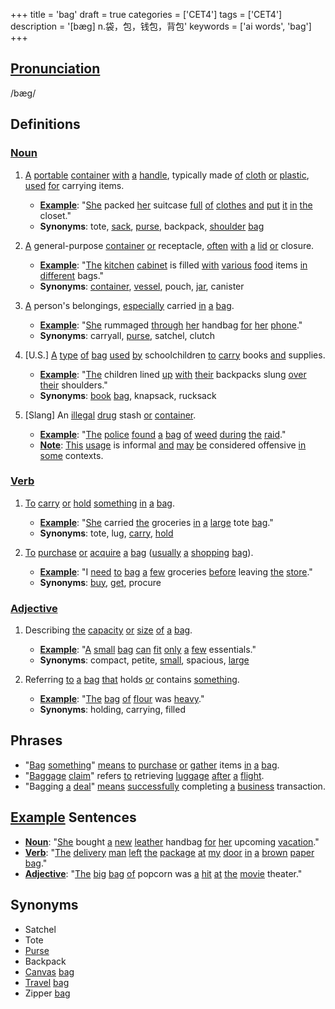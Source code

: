 +++
title = 'bag'
draft = true
categories = ['CET4']
tags = ['CET4']
description = '[bæg] n.袋，包，钱包，背包'
keywords = ['ai words', 'bag']
+++

## [Pronunciation](/en/post/pronunciation/)
/bæɡ/

## Definitions
### [Noun](/en/post/noun/)
1. [A](/en/post/a/) [portable](/en/post/portable/) [container](/en/post/container/) [with](/en/post/with/) [a](/en/post/a/) [handle](/en/post/handle/), typically made [of](/en/post/of/) [cloth](/en/post/cloth/) [or](/en/post/or/) [plastic](/en/post/plastic/), [used](/en/post/used/) [for](/en/post/for/) carrying items.
   - **[Example](/en/post/example/)**: "[She](/en/post/she/) packed [her](/en/post/her/) suitcase [full](/en/post/full/) [of](/en/post/of/) [clothes](/en/post/clothes/) [and](/en/post/and/) [put](/en/post/put/) [it](/en/post/it/) [in](/en/post/in/) [the](/en/post/the/) closet."
   - **Synonyms**: tote, [sack](/en/post/sack/), [purse](/en/post/purse/), backpack, [shoulder](/en/post/shoulder/) [bag](/en/post/bag/)

2. [A](/en/post/a/) general-purpose [container](/en/post/container/) [or](/en/post/or/) receptacle, [often](/en/post/often/) [with](/en/post/with/) [a](/en/post/a/) [lid](/en/post/lid/) [or](/en/post/or/) closure.
   - **[Example](/en/post/example/)**: "[The](/en/post/the/) [kitchen](/en/post/kitchen/) [cabinet](/en/post/cabinet/) is filled [with](/en/post/with/) [various](/en/post/various/) [food](/en/post/food/) items [in](/en/post/in/) [different](/en/post/different/) bags."
   - **Synonyms**: [container](/en/post/container/), [vessel](/en/post/vessel/), pouch, [jar](/en/post/jar/), canister

3. [A](/en/post/a/) person's belongings, [especially](/en/post/especially/) carried [in](/en/post/in/) [a](/en/post/a/) [bag](/en/post/bag/).
   - **[Example](/en/post/example/)**: "[She](/en/post/she/) rummaged [through](/en/post/through/) [her](/en/post/her/) handbag [for](/en/post/for/) [her](/en/post/her/) [phone](/en/post/phone/)."
   - **Synonyms**: carryall, [purse](/en/post/purse/), satchel, clutch

4. [U.S.] [A](/en/post/a/) [type](/en/post/type/) [of](/en/post/of/) [bag](/en/post/bag/) [used](/en/post/used/) [by](/en/post/by/) schoolchildren [to](/en/post/to/) [carry](/en/post/carry/) books [and](/en/post/and/) supplies.
   - **[Example](/en/post/example/)**: "[The](/en/post/the/) children lined [up](/en/post/up/) [with](/en/post/with/) [their](/en/post/their/) backpacks slung [over](/en/post/over/) [their](/en/post/their/) shoulders."
   - **Synonyms**: [book](/en/post/book/) [bag](/en/post/bag/), knapsack, rucksack

5. [Slang] An [illegal](/en/post/illegal/) [drug](/en/post/drug/) stash [or](/en/post/or/) [container](/en/post/container/).
   - **[Example](/en/post/example/)**: "[The](/en/post/the/) [police](/en/post/police/) [found](/en/post/found/) [a](/en/post/a/) [bag](/en/post/bag/) [of](/en/post/of/) [weed](/en/post/weed/) [during](/en/post/during/) [the](/en/post/the/) [raid](/en/post/raid/)."
   - **[Note](/en/post/note/)**: [This](/en/post/this/) [usage](/en/post/usage/) is informal [and](/en/post/and/) [may](/en/post/may/) [be](/en/post/be/) considered offensive [in](/en/post/in/) [some](/en/post/some/) contexts.

### [Verb](/en/post/verb/)
1. [To](/en/post/to/) [carry](/en/post/carry/) [or](/en/post/or/) [hold](/en/post/hold/) [something](/en/post/something/) [in](/en/post/in/) [a](/en/post/a/) [bag](/en/post/bag/).
   - **[Example](/en/post/example/)**: "[She](/en/post/she/) carried [the](/en/post/the/) groceries [in](/en/post/in/) [a](/en/post/a/) [large](/en/post/large/) tote [bag](/en/post/bag/)."
   - **Synonyms**: tote, lug, [carry](/en/post/carry/), [hold](/en/post/hold/)

2. [To](/en/post/to/) [purchase](/en/post/purchase/) [or](/en/post/or/) [acquire](/en/post/acquire/) [a](/en/post/a/) [bag](/en/post/bag/) ([usually](/en/post/usually/) [a](/en/post/a/) [shopping](/en/post/shopping/) [bag](/en/post/bag/)).
   - **[Example](/en/post/example/)**: "I [need](/en/post/need/) [to](/en/post/to/) [bag](/en/post/bag/) [a](/en/post/a/) [few](/en/post/few/) groceries [before](/en/post/before/) leaving [the](/en/post/the/) [store](/en/post/store/)."
   - **Synonyms**: [buy](/en/post/buy/), [get](/en/post/get/), procure

### [Adjective](/en/post/adjective/)
1. Describing [the](/en/post/the/) [capacity](/en/post/capacity/) [or](/en/post/or/) [size](/en/post/size/) [of](/en/post/of/) [a](/en/post/a/) [bag](/en/post/bag/).
   - **[Example](/en/post/example/)**: "[A](/en/post/a/) [small](/en/post/small/) [bag](/en/post/bag/) [can](/en/post/can/) [fit](/en/post/fit/) [only](/en/post/only/) [a](/en/post/a/) [few](/en/post/few/) essentials."
   - **Synonyms**: compact, petite, [small](/en/post/small/), spacious, [large](/en/post/large/)

2. Referring [to](/en/post/to/) [a](/en/post/a/) [bag](/en/post/bag/) [that](/en/post/that/) holds [or](/en/post/or/) contains [something](/en/post/something/).
   - **[Example](/en/post/example/)**: "[The](/en/post/the/) [bag](/en/post/bag/) [of](/en/post/of/) [flour](/en/post/flour/) was [heavy](/en/post/heavy/)."
   - **Synonyms**: holding, carrying, filled

## Phrases
- "[Bag](/en/post/bag/) [something](/en/post/something/)" [means](/en/post/means/) [to](/en/post/to/) [purchase](/en/post/purchase/) [or](/en/post/or/) [gather](/en/post/gather/) items [in](/en/post/in/) [a](/en/post/a/) [bag](/en/post/bag/).
- "[Baggage](/en/post/baggage/) [claim](/en/post/claim/)" refers [to](/en/post/to/) retrieving [luggage](/en/post/luggage/) [after](/en/post/after/) [a](/en/post/a/) [flight](/en/post/flight/).
- "Bagging [a](/en/post/a/) [deal](/en/post/deal/)" [means](/en/post/means/) [successfully](/en/post/successfully/) completing [a](/en/post/a/) [business](/en/post/business/) transaction.

## [Example](/en/post/example/) Sentences
- **[Noun](/en/post/noun/)**: "[She](/en/post/she/) bought [a](/en/post/a/) [new](/en/post/new/) [leather](/en/post/leather/) handbag [for](/en/post/for/) [her](/en/post/her/) upcoming [vacation](/en/post/vacation/)."
- **[Verb](/en/post/verb/)**: "[The](/en/post/the/) [delivery](/en/post/delivery/) [man](/en/post/man/) [left](/en/post/left/) [the](/en/post/the/) [package](/en/post/package/) [at](/en/post/at/) [my](/en/post/my/) [door](/en/post/door/) [in](/en/post/in/) [a](/en/post/a/) [brown](/en/post/brown/) [paper](/en/post/paper/) [bag](/en/post/bag/)."
- **[Adjective](/en/post/adjective/)**: "[The](/en/post/the/) [big](/en/post/big/) [bag](/en/post/bag/) [of](/en/post/of/) popcorn was [a](/en/post/a/) [hit](/en/post/hit/) [at](/en/post/at/) [the](/en/post/the/) [movie](/en/post/movie/) theater."

## Synonyms
- Satchel
- Tote
- [Purse](/en/post/purse/)
- Backpack
- [Canvas](/en/post/canvas/) [bag](/en/post/bag/)
- [Travel](/en/post/travel/) [bag](/en/post/bag/)
- Zipper [bag](/en/post/bag/)
